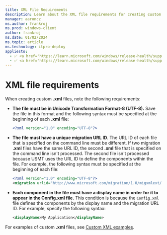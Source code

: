 ```yaml
---
title: XML File Requirements
description: Learn about the XML file requirements for creating custom .xml files, like the file must be in UTF-8 and have a unique migration URL ID.
manager: aaroncz
ms.author: frankroj
ms.prod: windows-client
author: frankroj
ms.date: 01/02/2024
ms.topic: article
ms.technology: itpro-deploy
appliesto:
  - ✅ <a href="https://learn.microsoft.com/windows/release-health/supported-versions-windows-client" target="_blank">Windows 11</a>
  - ✅ <a href="https://learn.microsoft.com/windows/release-health/supported-versions-windows-client" target="_blank">Windows 10</a>
---
```


# XML file requirements

When creating custom **.xml** files, note the following requirements:

- **The file must be in Unicode Transformation Format-8 (UTF-8).** Save the file in this format and the following syntax must be specified at the beginning of each **.xml** file:

    ```xml
    <?xml version="1.0" encoding="UTF-8"?>
    ```

- **The file must have a unique migration URL ID**. The URL ID of each file that is specified on the command line must be different. If two migration **.xml** files have the same URL ID, the second **.xml** file that is specified on the command line isn't processed. The second file isn't processed because USMT uses the URL ID to define the components within the file. For example, the following syntax must be specified at the beginning of each file:

    ```xml
    <?xml version="1.0" encoding="UTF-8"?>
    <migration urlid="http://www.microsoft.com/migration/1.0/migxmlext/<CustomFileName>">
    ```

- **Each component in the file must have a display name in order for it to appear in the Config.xml file.** This condition is because the `Config.xml` file defines the components by the display name and the migration URL ID. For example, specify the following syntax:

    ```xml
    <displayName>My Application</displayName>
    ```

For examples of custom **.xml** files, see [Custom XML examples](usmt-custom-xml-examples.md).
